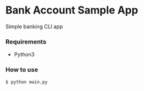 # Bank Account Sample App

Simple banking CLI app

### Requirements
- Python3

### How to use

```bash
$ python main.py
```